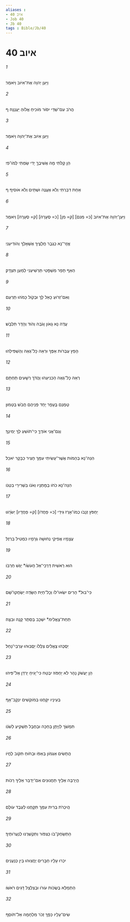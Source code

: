 ```yaml
---
aliases : 
- איוב 40
- Job 40
- Jb 40
tags : Bible/Jb/40
---
```


# איוב 40

###### 1
וַיַּעַן יְהוָה אֶת־אִיֹּוב וַיֹּאמַר׃
###### 2
הֲרֹב עִם־שַׁדַּי יִסֹּור מֹוכִיחַ אֱלֹוהַּ יַעֲנֶנָּה׃ ף
###### 3
וַיַּעַן אִיֹּוב אֶת־יְהוָה וַיֹּאמַר׃
###### 4
הֵן קַלֹּתִי מָה אֲשִׁיבֶךָּ יָדִי שַׂמְתִּי לְמֹו־פִי׃
###### 5
אַחַת דִּבַּרְתִּי וְלֹא אֶעֱנֶה וּשְׁתַּיִם וְלֹא אֹוסִיף׃ ף
###### 6
וַיַּעַן־יְהוָה אֶת־אִיֹּוב [כ= מִנם] [ק= מִן] [כ= סְעָרָה] [ק= סְעָרָה] וַיֹּאמַר׃
###### 7
אֱזָר־נָא כְגֶבֶר חֲלָצֶיךָ אֶשְׁאָלְךָ וְהֹודִיעֵנִי׃
###### 8
הַאַף תָּפֵר מִשְׁפָּטִי תַּרְשִׁיעֵנִי לְמַעַן תִּצְדָּק׃
###### 9
וְאִם־זְרֹועַ כָּאֵל לָךְ וּבְקֹול כָּמֹהוּ תַרְעֵם׃
###### 10
עֲדֵה נָא גָאֹון וָגֹבַהּ וְהֹוד וְהָדָר תִּלְבָּשׁ׃
###### 11
הָפֵץ עֶבְרֹות אַפֶּךָ וּרְאֵה כָל־גֵּאֶה וְהַשְׁפִּילֵהוּ׃
###### 12
רְאֵה כָל־גֵּאֶה הַכְנִיעֵהוּ וַהֲדֹךְ רְשָׁעִים תַּחְתָּם׃
###### 13
טָמְנֵם בֶּעָפָר יָחַד פְּנֵיהֶם חֲבֹשׁ בַּטָּמוּן׃
###### 14
וְגַם־אֲנִי אֹודֶךָּ כִּי־תֹושִׁעַ לְךָ יְמִינֶךָ׃
###### 15
הִנֵּה־נָא בְהֵמֹות אֲשֶׁר־עָשִׂיתִי עִמָּךְ חָצִיר כַּבָּקָר יֹאכֵל׃
###### 16
הִנֵּה־נָא כֹחֹו בְמָתְנָיו וְאֹנֹו בִּשְׁרִירֵי בִטְנֹו׃
###### 17
יַחְפֹּץ זְנָבֹו כְמֹו־אָרֶז גִּידֵי [כ= פַחֲדֹו] [ק= פַחֲדָיו] יְשֹׂרָגוּ׃
###### 18
עֲצָמָיו אֲפִיקֵי נְחוּשָׁה גְּרָמָיו כִּמְטִיל בַּרְזֶל׃
###### 19
הוּא רֵאשִׁית דַּרְכֵי־אֵל הָעֹשֹׂו* יַגֵּשׁ חַרְבֹּו׃
###### 20
כִּי־בוּל* הָרִים יִשְׂאוּ־לֹו וְכָל־חַיַּת הַשָּׂדֶה יְשַׂחֲקוּ־שָׁם׃
###### 21
תַּחַת־צֶאֱלִימ* יִשְׁכָּב בְּסֵתֶר קָנֶה וּבִצָּה׃
###### 22
יְסֻכֻּהוּ צֶאֱלִים צִלֲלֹו יְסֻבּוּהוּ עַרְבֵי־נָחַל׃
###### 23
הֵן יַעֲשֹׁק נָהָר לֹא יַחְפֹּוז יִבְטַח כִּי־יָגִיחַ יַרְדֵּן אֶל־פִּיהוּ׃
###### 24
בְּעֵינָיו יִקָּחֶנּוּ בְּמֹוקְשִׁים יִנְקָב־אָף׃
###### 25
תִּמְשֹׁךְ לִוְיָתָן בְּחַכָּה וּבְחֶבֶל תַּשְׁקִיעַ לְשֹׁנֹו׃
###### 26
הֲתָשִׂים אַגְמֹון בְּאַפֹּו וּבְחֹוחַ תִּקֹּוב לֶחֱיֹו׃
###### 27
הֲיַרְבֶּה אֵלֶיךָ תַּחֲנוּנִים אִם־יְדַבֵּר אֵלֶיךָ רַכֹּות׃
###### 28
הֲיִכְרֹת בְּרִית עִמָּךְ תִּקָּחֶנּוּ לְעֶבֶד עֹולָם׃
###### 29
הַתְשַׂחֶק־בֹּו כַּצִּפֹּור וְתִקְשְׁרֶנּוּ לְנַעֲרֹותֶיךָ׃
###### 30
יִכְרוּ עָלָיו חַבָּרִים יֶחֱצוּהוּ בֵּין כְּנַעֲנִים׃
###### 31
הַתְמַלֵּא בְשֻׂכֹּות עֹורֹו וּבְצִלְצַל דָּגִים רֹאשֹׁו׃
###### 32
שִׂים־עָלָיו כַּפֶּךָ זְכֹר מִלְחָמָה אַל־תֹּוסַף׃
